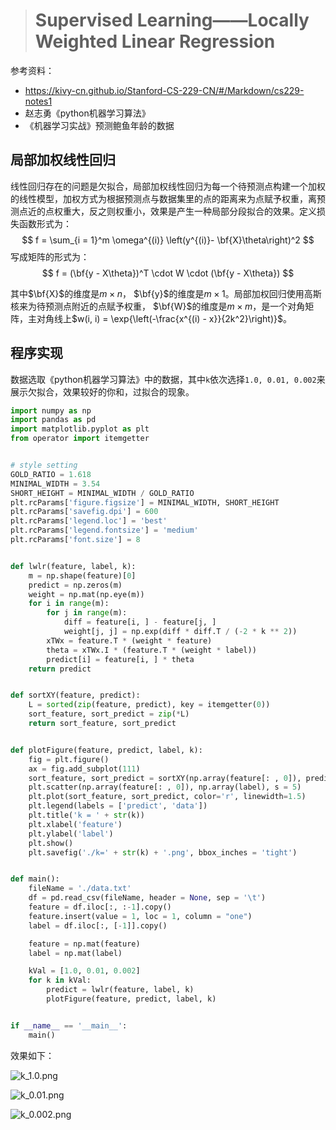 > # Supervised Learning——Locally  Weighted Linear Regression

参考资料：

* https://kivy-cn.github.io/Stanford-CS-229-CN/#/Markdown/cs229-notes1
* 赵志勇《python机器学习算法》
* 《机器学习实战》预测鲍鱼年龄的数据

## 局部加权线性回归

线性回归存在的问题是欠拟合，局部加权线性回归为每一个待预测点构建一个加权的线性模型，加权方式为根据预测点与数据集里的点的距离来为点赋予权重，离预测点近的点权重大，反之则权重小，效果是产生一种局部分段拟合的效果。定义损失函数形式为：
$$
f = \sum_{i = 1}^m \omega^{(i)} \left(y^{(i)}- \bf{X}\theta\right)^2
$$
写成矩阵的形式为：
$$
f = (\bf{y - X\theta})^T \cdot W \cdot (\bf{y - X\theta})
$$

其中$\bf{X}$的维度是$m \times n$， $\bf{y}$的维度是$m \times 1$。局部加权回归使用高斯核来为待预测点附近的点赋予权重， $\bf{W}$的维度是$m \times m$，是一个对角矩阵，主对角线上$w(i, i) = \exp{\left(-\frac{x^{(i) - x}}{2k^2}\right)}$。

## 程序实现

数据选取《python机器学习算法》中的数据，其中`k`依次选择`1.0, 0.01, 0.002`来展示欠拟合，效果较好的你和，过拟合的现象。

```python
import numpy as np
import pandas as pd
import matplotlib.pyplot as plt
from operator import itemgetter


# style setting
GOLD_RATIO = 1.618
MINIMAL_WIDTH = 3.54
SHORT_HEIGHT = MINIMAL_WIDTH / GOLD_RATIO
plt.rcParams['figure.figsize'] = MINIMAL_WIDTH, SHORT_HEIGHT
plt.rcParams['savefig.dpi'] = 600
plt.rcParams['legend.loc'] = 'best'
plt.rcParams['legend.fontsize'] = 'medium'
plt.rcParams['font.size'] = 8


def lwlr(feature, label, k):
    m = np.shape(feature)[0]
    predict = np.zeros(m)
    weight = np.mat(np.eye(m))
    for i in range(m):
        for j in range(m):
            diff = feature[i, ] - feature[j, ]
            weight[j, j] = np.exp(diff * diff.T / (-2 * k ** 2))
        xTWx = feature.T * (weight * feature)
        theta = xTWx.I * (feature.T * (weight * label))
        predict[i] = feature[i, ] * theta
    return predict


def sortXY(feature, predict):
    L = sorted(zip(feature, predict), key = itemgetter(0))
    sort_feature, sort_predict = zip(*L)
    return sort_feature, sort_predict


def plotFigure(feature, predict, label, k):
	fig = plt.figure()
	ax = fig.add_subplot(111)
	sort_feature, sort_predict = sortXY(np.array(feature[: , 0]), predict)
	plt.scatter(np.array(feature[: , 0]), np.array(label), s = 5)
	plt.plot(sort_feature, sort_predict, color='r', linewidth=1.5)
	plt.legend(labels = ['predict', 'data'])
	plt.title('k = ' + str(k))
	plt.xlabel('feature')
	plt.ylabel('label')
	plt.show()
	plt.savefig('./k=' + str(k) + '.png', bbox_inches = 'tight')


def main():
	fileName = './data.txt'
	df = pd.read_csv(fileName, header = None, sep = '\t')
	feature = df.iloc[:, :-1].copy()
	feature.insert(value = 1, loc = 1, column = "one")
	label = df.iloc[:, [-1]].copy()

	feature = np.mat(feature)
	label = np.mat(label)

	kVal = [1.0, 0.01, 0.002]
	for k in kVal:
		predict = lwlr(feature, label, k)
		plotFigure(feature, predict, label, k)


if __name__ == '__main__':
	main()
```

效果如下：

![k_1.0.png](https://i.loli.net/2021/01/17/VWUE9c6r3dA4zop.png)

![k_0.01.png](https://i.loli.net/2021/01/17/GxnhKZeyQjzJM1g.png)

![k_0.002.png](https://i.loli.net/2021/01/17/gZesVOqEcPHj4F3.png)


